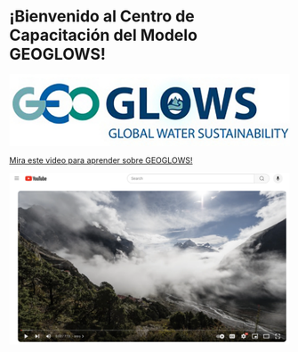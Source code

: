 # ¡Bienvenido al Centro de Capacitación del Modelo GEOGLOWS!
![image](static/images/image3.png)

[Mira este video para aprender sobre GEOGLOWS!](https://youtu.be/v8FhgV4cBnI)

![image](static/images/img10.png)

